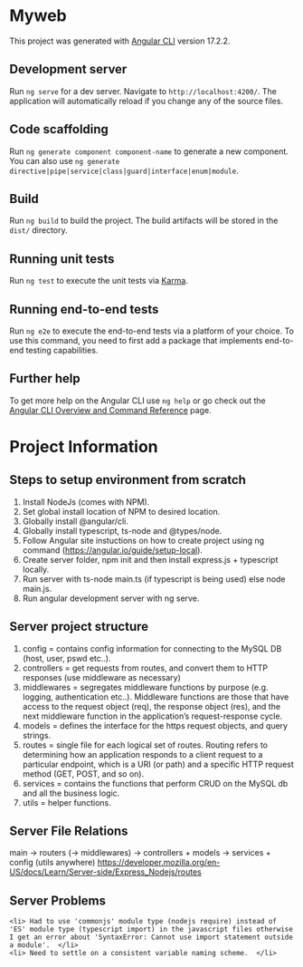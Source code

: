 # Myweb

This project was generated with [Angular CLI](https://github.com/angular/angular-cli) version 17.2.2.

## Development server

Run `ng serve` for a dev server. Navigate to `http://localhost:4200/`. The application will automatically reload if you change any of the source files.

## Code scaffolding

Run `ng generate component component-name` to generate a new component. You can also use `ng generate directive|pipe|service|class|guard|interface|enum|module`.

## Build

Run `ng build` to build the project. The build artifacts will be stored in the `dist/` directory.

## Running unit tests

Run `ng test` to execute the unit tests via [Karma](https://karma-runner.github.io).

## Running end-to-end tests

Run `ng e2e` to execute the end-to-end tests via a platform of your choice. To use this command, you need to first add a package that implements end-to-end testing capabilities.

## Further help

To get more help on the Angular CLI use `ng help` or go check out the [Angular CLI Overview and Command Reference](https://angular.io/cli) page.

# Project Information
## Steps to setup environment from scratch

1. Install NodeJs (comes with NPM).
2. Set global install location of NPM to desired location.
3. Globally install @angular/cli.
4. Globally install typescript, ts-node and @types/node.
5. Follow Angular site instuctions on how to create project using ng command (https://angular.io/guide/setup-local).
6. Create server folder, npm init and then install express.js + typescript locally.
7. Run server with ts-node main.ts (if typescript is being used) else node main.js.
8. Run angular development server with ng serve.

## Server project structure

1. config = contains config information for connecting to the MySQL DB (host, user, pswd etc..).
2. controllers = get requests from routes, and convert them to HTTP responses (use middleware as necessary)
3. middlewares = segregates middleware functions by purpose (e.g. logging, authentication etc..). Middleware functions are those that have access to the request object (req), the response object (res), and the next middleware function in the application’s request-response cycle.
4. models = defines the interface for the https request objects, and query strings.  
5. routes = single file for each logical set of routes. Routing refers to determining how an application responds to a client request to a particular endpoint, which is a URI (or path) and a specific HTTP request method (GET, POST, and so on).
6. services = contains the functions that perform CRUD on the MySQL db and all the business logic.
7. utils = helper functions.

## Server File Relations

main -> routers (-> middlewares) -> controllers + models -> services + config
(utils anywhere)
https://developer.mozilla.org/en-US/docs/Learn/Server-side/Express_Nodejs/routes

## Server Problems
    <li> Had to use 'commonjs' module type (nodejs require) instead of 'ES' module type (typescript import) in the javascript files otherwise I get an error about 'SyntaxError: Cannot use import statement outside a module'.  </li>
    <li> Need to settle on a consistent variable naming scheme.  </li>